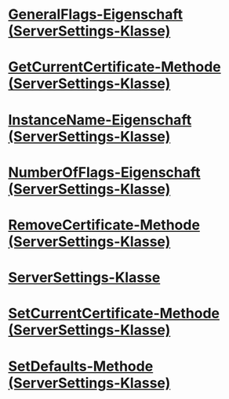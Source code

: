 # [GeneralFlags-Eigenschaft (ServerSettings-Klasse)](generalflags-property-serversettings-class.md)
# [GetCurrentCertificate-Methode (ServerSettings-Klasse)](getcurrentcertificate-method-serversettings-class.md)
# [InstanceName-Eigenschaft (ServerSettings-Klasse)](instancename-property-serversettings-class.md)
# [NumberOfFlags-Eigenschaft (ServerSettings-Klasse)](numberofflags-property-serversettings-class.md)
# [RemoveCertificate-Methode (ServerSettings-Klasse)](removecertificate-method-serversettings-class.md)
# [ServerSettings-Klasse](serversettings-class.md)
# [SetCurrentCertificate-Methode (ServerSettings-Klasse)](setcurrentcertificate-method-serversettings-class.md)
# [SetDefaults-Methode (ServerSettings-Klasse)](setdefaults-method-serversettings-class.md)
